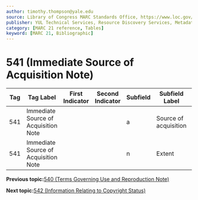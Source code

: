 ```yaml
---
author: timothy.thompson@yale.edu
source: Library of Congress MARC Standards Office, https://www.loc.gov/marc/bibliographic/bd541.html
publisher: YUL Technical Services, Resource Discovery Services, Metadata Services Unit
category: [MARC 21 reference, Tables]
keyword: [MARC 21, Bibliographic]
---
```


# 541 \(Immediate Source of Acquisition Note\)

|Tag|Tag Label|First Indicator|Second Indicator|Subfield|Subfield Label|Repeatable|
|---|---------|---------------|----------------|--------|--------------|----------|
|541|Immediate Source of Acquisition Note| | |a|Source of acquisition|F|
|541|Immediate Source of Acquisition Note| | |n|Extent|F|

**Previous topic:**[540 \(Terms Governing Use and Reproduction Note\)](../tables/540_bib_table.md)

**Next topic:**[542 \(Information Relating to Copyright Status\)](../tables/542_bib_table.md)

